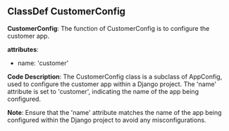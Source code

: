 ## ClassDef CustomerConfig
**CustomerConfig**: The function of CustomerConfig is to configure the customer app.

**attributes**:
- name: 'customer'

**Code Description**:
The CustomerConfig class is a subclass of AppConfig, used to configure the customer app within a Django project. The 'name' attribute is set to 'customer', indicating the name of the app being configured.

**Note**:
Ensure that the 'name' attribute matches the name of the app being configured within the Django project to avoid any misconfigurations.
